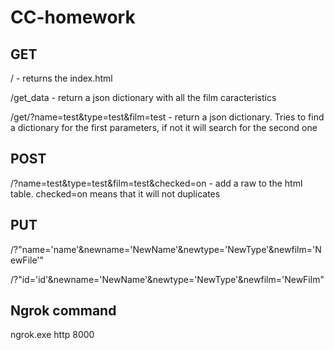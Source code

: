 # CC-homework

## GET
/ - returns the index.html

/get_data - return a json dictionary with all the film caracteristics

/get/?name=test&type=test&film=test - return a json dictionary. Tries to find a dictionary for the first parameters, if not it will search for the second one

## POST

/?name=test&type=test&film=test&checked=on - add a raw to the html table. checked=on means that it will not duplicates 

## PUT

/?"name='name'&newname='NewName'&newtype='NewType'&newfilm='NewFile'"

/?"id='id'&newname='NewName'&newtype='NewType'&newfilm='NewFilm"

## Ngrok command 

 ngrok.exe http 8000 
 
